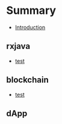 # Summary

* [Introduction](README.md)

## rxjava

* [test](rxjava/test.md)

## blockchain

* [test](blockchain/test.md)

## dApp

